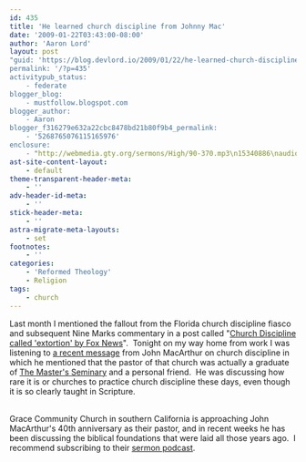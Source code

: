 ```yaml
---
id: 435
title: 'He learned church discipline from Johnny Mac'
date: '2009-01-22T03:43:00-08:00'
author: 'Aaron Lord'
layout: post
"guid: 'https://blog.devlord.io/2009/01/22/he-learned-church-discipline-from-johnny-mac/'
permalink: '/?p=435'
activitypub_status:
    - federate
blogger_blog:
    - mustfollow.blogspot.com
blogger_author:
    - Aaron
blogger_f316279e632a22cbc8478bd21b80f9b4_permalink:
    - '5268765076115165976'
enclosure:
    - "http://webmedia.gty.org/sermons/High/90-370.mp3\n15340886\naudio/mpeg\n"
ast-site-content-layout:
    - default
theme-transparent-header-meta:
    - ''
adv-header-id-meta:
    - ''
stick-header-meta:
    - ''
astra-migrate-meta-layouts:
    - set
footnotes:
    - ''
categories:
    - 'Reformed Theology'
    - Religion
tags:
    - church
---
```


Last month I mentioned the fallout from the Florida church discipline fiasco and subsequent Nine Marks commentary in a post called "<a href="http://mustfollow.blogspot.com/2008/12/church-discipline-called-extortion-by.html">Church Discipline called 'extortion' by Fox News</a>".  Tonight on my way home from work I was listening to <a href="http://webmedia.gty.org/sermons/High/90-370.mp3">a recent message</a> from John MacArthur on church discipline in which he mentioned that the pastor of that church was actually a graduate of <a href="http://www.tms.edu/">The Master's Seminary</a> and a personal friend.  He was discussing how rare it is or churches to practice church discipline these days, even though it is so clearly taught in Scripture.

<div><br /></div>

<div>Grace Community Church in southern California is approaching John MacArthur's 40th anniversary as their pastor, and in recent weeks he has been discussing the biblical foundations that were laid all those years ago.  I recommend subscribing to their <a href="http://itunes.apple.com/WebObjects/MZStore.woa/wa/viewPodcast?id=295647558">sermon podcast</a>.<br /></div>

<div class="blogger-post-footer"></div>